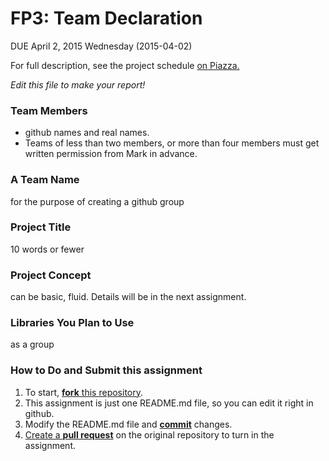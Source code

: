 # FP3: Team Declaration
DUE April 2, 2015 Wednesday (2015-04-02)

For full description, see the project schedule [on Piazza.][piazza]

<i>Edit this file to make your report!</i>

### Team Members
* github names and real names.
* Teams of less than two members, or more than four members must get written permission from Mark in advance.

### A Team Name
for the purpose of creating a github group

### Project Title
10 words or fewer

### Project Concept
can be basic, fluid. Details will be in the next assignment.

### Libraries You Plan to Use 
as a group

### How to Do and Submit this assignment

1. To start, [**fork** this repository][forking].
1. This assignment is just one README.md file, so you can edit it right in github.
1. Modify the README.md file and [**commit**][ref-commit] changes.
1. [Create a **pull request**][pull-request] on the original repository to turn in the assignment.

<!-- Links -->
[piazza]: https://piazza.com/class/i55is8xqqwhmr?cid=453
[markdown]: https://help.github.com/articles/markdown-basics/
[forking]: https://guides.github.com/activities/forking/
[ref-clone]: http://gitref.org/creating/#clone
[ref-commit]: http://gitref.org/basic/#commit
[ref-push]: http://gitref.org/remotes/#push
[pull-request]: https://help.github.com/articles/creating-a-pull-request


